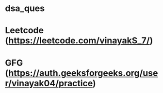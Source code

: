 # dsa_ques
# Leetcode (https://leetcode.com/vinayakS_7/)
# GFG (https://auth.geeksforgeeks.org/user/vinayak04/practice)

